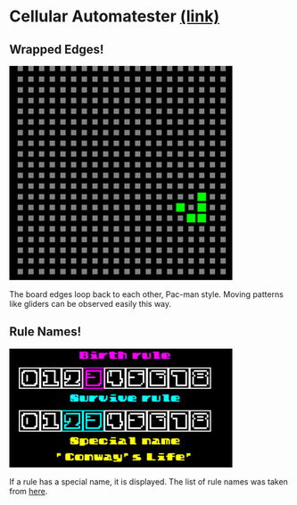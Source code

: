 # Cellular Automatester [(link)](http://samchristopherlee.com/cellular-automata-toy/)
## Wrapped Edges!
![](https://raw.githubusercontent.com/samclee/cellular-automata-toy/master/readme/wrapped-edges.gif)

The board edges loop back to each other, Pac-man style. Moving patterns like gliders can be observed easily this way.
## Rule Names!
![](https://raw.githubusercontent.com/samclee/cellular-automata-toy/master/readme/name-example.gif)

If a rule has a special name, it is displayed. The list of rule names was taken from [here](http://www.conwaylife.com/wiki/List_of_Life-like_cellular_automata).
